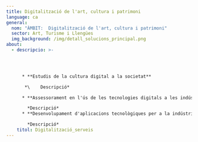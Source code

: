 ```yaml
---
title: Digitalització de l'art, cultura i patrimoni
language: ca
general:
  nom: "ÀMBIT:  Digitalització de l'art, cultura i patrimoni"
  sector: Art, Turisme i Llengües
  img_background: /img/detall_solucions_principal.png
about:
  - descripcio: >-
      



      * **Estudis de la cultura digital a la societat** 

       *\    Descripció*

      * **Assessorament en l'ús de les tecnologies digitals a les indústries i patrimoni culturals**

        *Descripció*
      * **Desenvolupament d'aplicacions tecnològiques per a la indústria cultural** 

        *Descripció*
    titol: Digitalització_serveis
---
```

